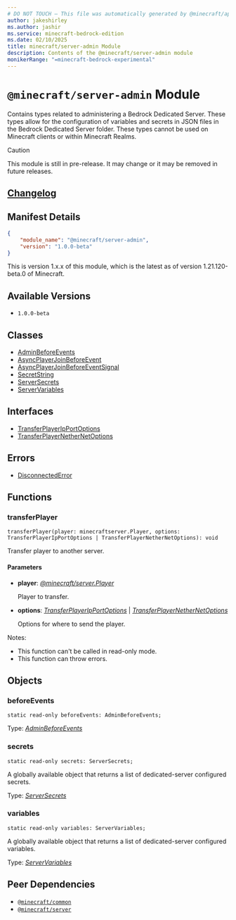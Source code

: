 ```yaml
---
# DO NOT TOUCH — This file was automatically generated by @minecraft/api-docs-generator, to report problems file an issue at https://github.com/Mojang/minecraft-scripting-libraries
author: jakeshirley
ms.author: jashir
ms.service: minecraft-bedrock-edition
ms.date: 02/10/2025
title: minecraft/server-admin Module
description: Contents of the @minecraft/server-admin module
monikerRange: "=minecraft-bedrock-experimental"
---
```

# `@minecraft/server-admin` Module

Contains types related to administering a Bedrock Dedicated Server. These types allow for the configuration of variables and secrets in JSON files in the Bedrock Dedicated Server folder. These types cannot be used on Minecraft clients or within Minecraft Realms.

> [!CAUTION]
> This module is still in pre-release.  It may change or it may be removed in future releases.

## [Changelog](changelog.md)

## Manifest Details
```json
{
    "module_name": "@minecraft/server-admin",
    "version": "1.0.0-beta"
}
```
This is version 1.x.x of this module, which is the latest as of version 1.21.120-beta.0 of Minecraft.

## Available Versions
- `1.0.0-beta`

## Classes
- [AdminBeforeEvents](AdminBeforeEvents.md)
- [AsyncPlayerJoinBeforeEvent](AsyncPlayerJoinBeforeEvent.md)
- [AsyncPlayerJoinBeforeEventSignal](AsyncPlayerJoinBeforeEventSignal.md)
- [SecretString](SecretString.md)
- [ServerSecrets](ServerSecrets.md)
- [ServerVariables](ServerVariables.md)

## Interfaces
- [TransferPlayerIpPortOptions](TransferPlayerIpPortOptions.md)
- [TransferPlayerNetherNetOptions](TransferPlayerNetherNetOptions.md)

## Errors
- [DisconnectedError](DisconnectedError.md)

## Functions

### **transferPlayer**
`
transferPlayer(player: minecraftserver.Player, options: TransferPlayerIpPortOptions | TransferPlayerNetherNetOptions): void
`

Transfer player to another server.

#### **Parameters**
- **player**: [*@minecraft/server.Player*](../../../scriptapi/minecraft/server/Player.md)
  
  Player to transfer.
- **options**: [*TransferPlayerIpPortOptions*](TransferPlayerIpPortOptions.md) | [*TransferPlayerNetherNetOptions*](TransferPlayerNetherNetOptions.md)
  
  Options for where to send the player.
  
Notes:
- This function can't be called in read-only mode.
- This function can throw errors.

## Objects
  
### **beforeEvents**
`static read-only beforeEvents: AdminBeforeEvents;`

Type: [*AdminBeforeEvents*](AdminBeforeEvents.md)
  
### **secrets**
`static read-only secrets: ServerSecrets;`

A globally available object that returns a list of dedicated-server configured secrets.

Type: [*ServerSecrets*](ServerSecrets.md)
  
### **variables**
`static read-only variables: ServerVariables;`

A globally available object that returns a list of dedicated-server configured variables.

Type: [*ServerVariables*](ServerVariables.md)

## Peer Dependencies
- [`@minecraft/common`](../../../scriptapi/minecraft/common/minecraft-common.md)
- [`@minecraft/server`](../../../scriptapi/minecraft/server/minecraft-server.md)
